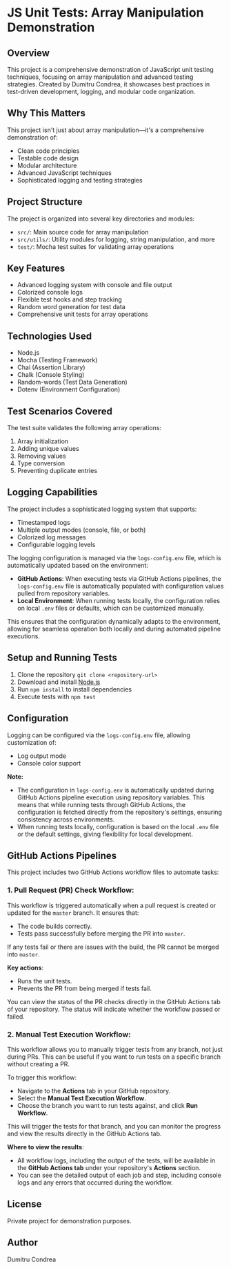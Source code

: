 # JS Unit Tests: Array Manipulation Demonstration

## Overview
This project is a comprehensive demonstration of JavaScript unit testing techniques, focusing on array manipulation and 
advanced testing strategies. Created by Dumitru Condrea, it showcases best practices in test-driven development, logging,
and modular code organization.

## Why This Matters
This project isn't just about array manipulation—it's a comprehensive demonstration of:
- Clean code principles
- Testable code design
- Modular architecture
- Advanced JavaScript techniques
- Sophisticated logging and testing strategies

## Project Structure

The project is organized into several key directories and modules:
- `src/`: Main source code for array manipulation
- `src/utils/`: Utility modules for logging, string manipulation, and more
- `test/`: Mocha test suites for validating array operations

## Key Features

- Advanced logging system with console and file output
- Colorized console logs
- Flexible test hooks and step tracking
- Random word generation for test data
- Comprehensive unit tests for array operations

## Technologies Used

- Node.js
- Mocha (Testing Framework)
- Chai (Assertion Library)
- Chalk (Console Styling)
- Random-words (Test Data Generation)
- Dotenv (Environment Configuration)

## Test Scenarios Covered

The test suite validates the following array operations:
1. Array initialization
2. Adding unique values
3. Removing values
4. Type conversion
5. Preventing duplicate entries

## Logging Capabilities

The project includes a sophisticated logging system that supports:
- Timestamped logs
- Multiple output modes (console, file, or both)
- Colorized log messages
- Configurable logging levels

The logging configuration is managed via the `logs-config.env` file, which is automatically updated based on the environment:
- **GitHub Actions**: When executing tests via GitHub Actions pipelines, the `logs-config.env` file is automatically populated with configuration values pulled from repository variables.
- **Local Environment**: When running tests locally, the configuration relies on local `.env` files or defaults, which can be customized manually.

This ensures that the configuration dynamically adapts to the environment, allowing for seamless operation both locally and during automated pipeline executions.

## Setup and Running Tests

1. Clone the repository `git clone <repository-url>`
2. Download and install [Node.js](https://nodejs.org/en/download/prebuilt-installer)
3. Run `npm install` to install dependencies
4. Execute tests with `npm test`

## Configuration

Logging can be configured via the `logs-config.env` file, allowing customization of:
- Log output mode
- Console color support

**Note:**
- The configuration in `logs-config.env` is automatically updated during GitHub Actions pipeline execution using repository variables. This means that while running tests through GitHub Actions, the configuration is fetched directly from the repository's settings, ensuring consistency across environments.
- When running tests locally, configuration is based on the local `.env` file or the default settings, giving flexibility for local development.

## GitHub Actions Pipelines

This project includes two GitHub Actions workflow files to automate tasks:

### 1. **Pull Request (PR) Check Workflow**:

This workflow is triggered automatically when a pull request is created or updated for the `master` branch. It ensures that:
- The code builds correctly.
- Tests pass successfully before merging the PR into `master`.

If any tests fail or there are issues with the build, the PR cannot be merged into `master`.

**Key actions**:
- Runs the unit tests.
- Prevents the PR from being merged if tests fail.

You can view the status of the PR checks directly in the GitHub Actions tab of your repository. The status will indicate whether the workflow passed or failed.

### 2. **Manual Test Execution Workflow**:

This workflow allows you to manually trigger tests from any branch, not just during PRs. This can be useful if you want to run tests on a specific branch without creating a PR.

To trigger this workflow:
- Navigate to the **Actions** tab in your GitHub repository.
- Select the **Manual Test Execution Workflow**.
- Choose the branch you want to run tests against, and click **Run Workflow**.

This will trigger the tests for that branch, and you can monitor the progress and view the results directly in the GitHub Actions tab.

**Where to view the results**:
- All workflow logs, including the output of the tests, will be available in the **GitHub Actions tab** under your repository's **Actions** section.
- You can see the detailed output of each job and step, including console logs and any errors that occurred during the workflow.

## License

Private project for demonstration purposes.

## Author

Dumitru Condrea

